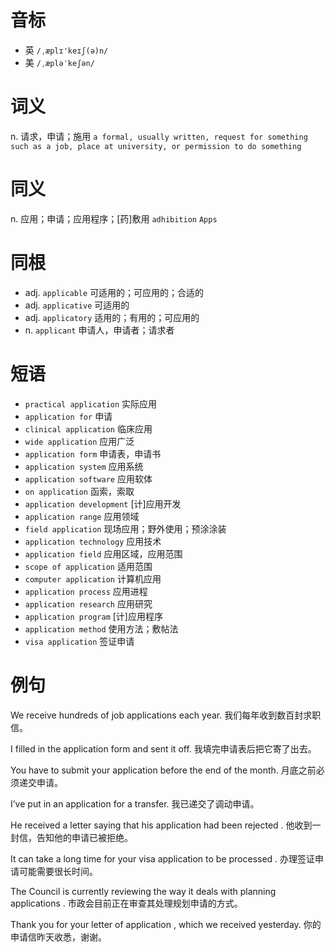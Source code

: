 # 音标

- 英 `/ˌæplɪ'keɪʃ(ə)n/`
- 美 `/ˌæpləˈkeʃən/`

# 词义

n. 请求，申请；施用
`a formal, usually written, request for something such as a job, place at university, or permission to do something`

# 同义

n. 应用；申请；应用程序；[药]敷用
`adhibition` `Apps`

# 同根

- adj. `applicable` 可适用的；可应用的；合适的
- adj. `applicative` 可适用的
- adj. `applicatory` 适用的；有用的；可应用的
- n. `applicant` 申请人，申请者；请求者

# 短语

- `practical application` 实际应用
- `application for` 申请
- `clinical application` 临床应用
- `wide application` 应用广泛
- `application form` 申请表，申请书
- `application system` 应用系统
- `application software` 应用软体
- `on application` 函索，索取
- `application development` [计]应用开发
- `application range` 应用领域
- `field application` 现场应用；野外使用；预涂涂装
- `application technology` 应用技术
- `application field` 应用区域，应用范围
- `scope of application` 适用范围
- `computer application` 计算机应用
- `application process` 应用进程
- `application research` 应用研究
- `application program` [计]应用程序
- `application method` 使用方法；敷帖法
- `visa application` 签证申请

# 例句

We receive hundreds of job applications each year.
我们每年收到数百封求职信。

I filled in the application form and sent it off.
我填完申请表后把它寄了出去。

You have to submit your application before the end of the month.
月底之前必须递交申请。

I’ve put in an application for a transfer.
我已递交了调动申请。

He received a letter saying that his application had been rejected .
他收到一封信，告知他的申请已被拒绝。

It can take a long time for your visa application to be processed .
办理签证申请可能需要很长时间。

The Council is currently reviewing the way it deals with planning applications .
市政会目前正在审查其处理规划申请的方式。

Thank you for your letter of application , which we received yesterday.
你的申请信昨天收悉，谢谢。


